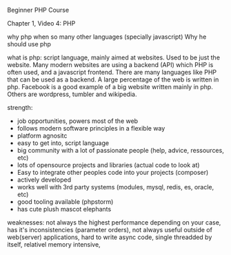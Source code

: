 Beginner PHP Course

Chapter 1, Video 4: PHP

why php when so many other languages (specially javascript)
Why he should use php

what is php: script language, mainly aimed at websites. Used to be just the website. Many modern websites are using a backend (API) which PHP is often used, and a javascript frontend. There are many languages like PHP that can be used as a backend. A large percentage of the web is written in php. Facebook is a good example of a big website written mainly in php. Others are wordpress, tumbler and wikipedia.

strength:
- job opportunities, powers most of the web
- follows modern software principles in a flexible way
- platform agnositc
- easy to get into, script language
- big community with a lot of passionate people (help, advice, ressources, etc)
- lots of opensource projects and libraries (actual code to look at)
- Easy to integrate other peoples code into your projects (composer)
- actively developed
- works well with 3rd party systems (modules, mysql, redis, es, oracle, etc)
- good tooling available (phpstorm)
- has cute plush mascot elephants


weaknesses: not always the highest performance depending on your case, has it's inconsistencies (parameter orders), not always useful outside of web(server) applications, hard to write async code, single threadded by itself, relativel memory intensive,